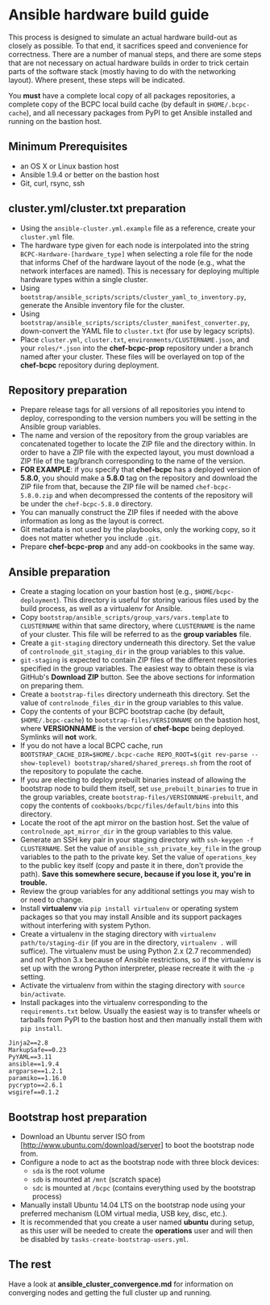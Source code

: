 Ansible hardware build guide
===
This process is designed to simulate an actual hardware build-out as closely as possible. To that end, it sacrifices speed and convenience for correctness. There are a number of manual steps, and there are some steps that are not necessary on actual hardware builds in order to trick certain parts of the software stack (mostly having to do with the networking layout). Where present, these steps will be indicated.

You **must** have a complete local copy of all packages repositories, a complete copy of the BCPC local build cache (by default in `$HOME/.bcpc-cache`), and all necessary packages from PyPI to get Ansible installed and running on the bastion host.

Minimum Prerequisites
---------------------
* an OS X or Linux bastion host
* Ansible 1.9.4 or better on the bastion host
* Git, curl, rsync, ssh

cluster.yml/cluster.txt preparation
---
* Using the `ansible-cluster.yml.example` file as a reference, create your `cluster.yml` file.
* The hardware type given for each node is interpolated into the string `BCPC-Hardware-[hardware_type]` when selecting a role file for the node that informs Chef of the hardware layout of the node (e.g., what the network interfaces are named). This is necessary for deploying multiple hardware types within a single cluster.
* Using `bootstrap/ansible_scripts/scripts/cluster_yaml_to_inventory.py`, generate the Ansible inventory file for the cluster.
* Using `bootstrap/ansible_scripts/scripts/cluster_manifest_converter.py`, down-convert the YAML file to `cluster.txt` (for use by legacy scripts).
* Place `cluster.yml`, `cluster.txt`, `environments/CLUSTERNAME.json`, and your `roles/*.json` into the **chef-bcpc-prop** repository under a branch named after your cluster. These files will be overlayed on top of the **chef-bcpc** repository during deployment.

Repository preparation
---
* Prepare release tags for all versions of all repositories you intend to deploy, corresponding to the version numbers you will be setting in the Ansible group variables.
* The name and version of the repository from the group variables are concatenated together to locate the ZIP file and the directory within. In order to have a ZIP file with the expected layout, you must download a ZIP file of the tag/branch corresponding to the name of the version.
* **FOR EXAMPLE**: if you specify that **chef-bcpc** has a deployed version of **5.8.0**, you should make a **5.8.0** tag on the repository and download the ZIP file from that, because the ZIP file will be named `chef-bcpc-5.8.0.zip` and when decompressed the contents of the repository will be under the `chef-bcpc-5.8.0` directory.
* You can manually construct the ZIP files if needed with the above information as long as the layout is correct.
* Git metadata is not used by the playbooks, only the working copy, so it does not matter whether you include `.git`.
* Prepare **chef-bcpc-prop** and any add-on cookbooks in the same way.

Ansible preparation
---
* Create a staging location on your bastion host (e.g., `$HOME/bcpc-deployment`). This directory is useful for storing various files used by the build process, as well as a virtualenv for Ansible.
* Copy `bootstrap/ansible_scripts/group_vars/vars.template` to `CLUSTERNAME` within that same directory, where `CLUSTERNAME` is the name of your cluster. This file will be referred to as the **group variables** file.
* Create a `git-staging` directory underneath this directory. Set the value of `controlnode_git_staging_dir` in the group variables to this value.
* `git-staging` is expected to contain ZIP files of the different repositories specified in the group variables. The easiest way to obtain these is via GitHub's **Download ZIP** button. See the above sections for information on preparing them.
* Create a `bootstrap-files` directory underneath this directory. Set the value of `controlnode_files_dir` in the group variables to this value.
* Copy the contents of your BCPC bootstrap cache (by default, `$HOME/.bcpc-cache`) to `bootstrap-files/VERSIONNAME` on the bastion host, where **VERSIONNAME** is the version of **chef-bcpc** being deployed. Symlinks will **not** work.
* If you do not have a local BCPC cache, run `BOOTSTRAP_CACHE_DIR=$HOME/.bcpc-cache REPO_ROOT=$(git rev-parse --show-toplevel) bootstrap/shared/shared_prereqs.sh` from the root of the repository to populate the cache.
* If you are electing to deploy prebuilt binaries instead of allowing the bootstrap node to build them itself, set `use_prebuilt_binaries` to true in the group variables, create `bootstrap-files/VERSIONNAME-prebuilt`, and copy the contents of `cookbooks/bcpc/files/default/bins` into this directory.
* Locate the root of the apt mirror on the bastion host. Set the value of `controlnode_apt_mirror_dir` in the group variables to this value.
* Generate an SSH key pair in your staging directory with `ssh-keygen -f CLUSTERNAME`. Set the value of `ansible_ssh_private_key_file` in the group variables to the path to the private key. Set the value of `operations_key` to the public key itself (copy and paste it in there, don't provide the path). **Save this somewhere secure, because if you lose it, you're in trouble.**
* Review the group variables for any additional settings you may wish to or need to change.
* Install **virtualenv** via `pip install virtualenv` or operating system packages so that you may install Ansible and its support packages without interfering with system Python.
* Create a virtualenv in the staging directory with `virtualenv path/to/staging-dir` (if you are in the directory, `virtualenv .` will suffice). The virtualenv must be using Python 2.x (2.7 recommended) and not Python 3.x because of Ansible restrictions, so if the virtualenv is set up with the wrong Python interpreter, please recreate it with the `-p` setting.
* Activate the virtualenv from within the staging directory with `source bin/activate`.
* Install packages into the virtualenv corresponding to the `requirements.txt` below. Usually the easiest way is to transfer wheels or tarballs from PyPI to the bastion host and then manually install them with `pip install`.
```
Jinja2==2.8
MarkupSafe==0.23
PyYAML==3.11
ansible==1.9.4
argparse==1.2.1
paramiko==1.16.0
pycrypto==2.6.1
wsgiref==0.1.2
```

Bootstrap host preparation
---
* Download an Ubuntu server ISO from [http://www.ubuntu.com/download/server] to boot the bootstrap node from.
* Configure a node to act as the bootstrap node with three block devices:
  * `sda` is the root volume
  * `sdb` is mounted at `/mnt` (scratch space)
  * `sdc` is mounted at `/bcpc` (contains everything used by the bootstrap process)
* Manually install Ubuntu 14.04 LTS on the bootstrap node using your preferred mechanism (LOM virtual media, USB key, disc, etc.).
* It is recommended that you create a user named **ubuntu** during setup, as this user will be needed to create the **operations** user and will then be disabled by `tasks-create-bootstrap-users.yml`.

The rest
---
Have a look at **ansible_cluster_convergence.md** for information on converging nodes and getting the full cluster up and running.

